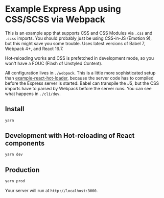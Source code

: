 # Example Express App using CSS/SCSS via Webpack

This is an example app that supports CSS and CSS Modules via `.css` and `.scss` imports. You should probably just be using CSS-in-JS (Emotion 9), but this might save you some trouble. Uses latest versions of Babel 7, Webpack 4+, and React 16.7.

Hot-reloading works and CSS is prefetched in development mode, so you won't have a FOUC (Flash of Unstyled Content).

All configuration lives in `./webpack`. This is a little more sophisticated setup than [example-react-hot-loader](https://github.com/staylor/example-react-hot-loader), because the server code has to compiled before the Express server is started. Babel can transpile the JS, but the CSS imports have to parsed by Webpack before the server runs. You can see what happens in `./cli/dev`.

## Install

```bash
yarn
```

## Development with Hot-reloading of React components

```bash
yarn dev
```

## Production
```bash
yarn prod
```

Your server will run at `http://localhost:3000`.
